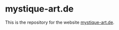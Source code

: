 # mystique-art.de

This is the repository for the website [mystique-art.de](https://mystique-art.de).